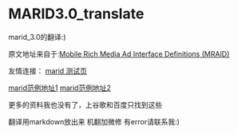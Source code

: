 # MARID3.0_translate
marid_3.0的翻译:)

原文地址来自于:[Mobile Rich Media Ad Interface Definitions (MRAID)](https://www.iab.com/guidelines/mobile-rich-media-ad-interface-definitions-mraid/)

友情连接：
[marid 测试页](http://webtester.mraid.org/)

[marid范例地址1](https://wiki.operamediaworks.com/display/AMS/MRAID+Sample+Ads)
[marid范例地址2](https://www.adspeed.com/Ad-Gallery/Mobile-In-App-Interstitial-Ad-MRAID-1876.html)

更多的资料我也没有了，上谷歌和百度只找到这些

翻译用markdown放出来 机翻加微修 有error请联系我:)
